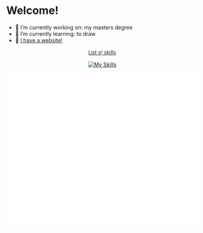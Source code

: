 # Welcome!

- 🔭 I’m currently working on: my masters degree
- 🌱 I’m currently learning: to draw
- 🔗 [I have a website!](https://petrica-t.vercel.app/)

<div align="center">

L̲i̲s̲t̲ ̲o̲'̲ ̲s̲k̲i̲l̲l̲s̲

[![My Skills](https://skillicons.dev/icons?i=html,css,js,react,py,c,cpp,godot,matlab,ps,pr,blender)](https://skillicons.dev)


![Metrics](/github-metrics.svg)
</div>

